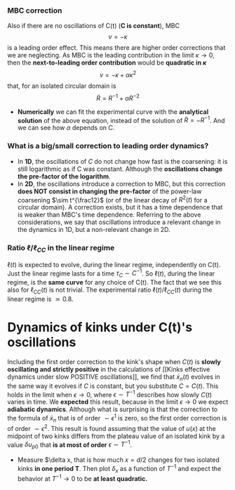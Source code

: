 ### MBC correction
Also if there are no oscillations of C(t) (**C is constant**), MBC 
$$v=-\kappa$$
is a leading order effect. This means there are higher order corrections that we are neglecting. As MBC is the leading contribution in the limit $\kappa\rightarrow 0$, then the **next-to-leading order contribution** would be **quadratic in $\kappa$**
$$v = -\kappa + \alpha \kappa^2$$
that, for an isolated circular domain is
$$\dot{R} = R^{-1}+\alpha R^{-2}$$
- **Numerically** we can fit the experimental curve with the **analytical solution** of the above equation, instead of the solution of $\dot{R}=-R^{-1}$. And we can see how $\alpha$ depends on C.
### What is a big/small correction to leading order dynamics?
- In **1D**, the oscillations of $C$ do not change how fast is the coarsening: it is still logarithmic as if C was constant. Although the **oscillations change the pre-factor of the logarithm**.
- In **2D**, the oscillations introduce a correction to MBC, but this correction **does NOT consist in changing the pre-factor** of the power-law coarsening $\sim t^{\frac12}$ (or of the linear decay of $R^2(t)$ for a circular domain). A correction exists, but it has a time dependence that is weaker than MBC's time dependence. 
Referring to the above considerations, we say that oscillations introduce a relevant change in the dynamics in 1D, but a non-relevant change in 2D.

### Ratio $\ell/\ell_{CC}$ in the linear regime
$\ell(t)$ is expected to evolve, during the linear regime, independently on C(t). Just the linear regime lasts for a time $\tau_C\sim C^{-1}$. So $\ell(t)$, during the linear regime, is the **same curve** for any choice of C(t). The fact that we see this also for $\ell_{CC}(t)$ is not trivial.
The experimental ratio $\ell(t)/\ell_{CC}(t)$ during the linear regime is $\simeq 0.8$.

# Dynamics of kinks under C(t)'s oscillations
Including the first order correction to the kink's shape when $C(t)$ is **slowly oscillating and strictly positive** in the calculations of [[Kinks effective dynamics under slow POSITIVE oscillations]], we find that
$\dot{x}_n(t)$ evolves in the same way it evolves if $C$ is constant, but you substitute $C=C(t)$.
This holds in the limit when $\epsilon\rightarrow 0$, where $\epsilon\sim T^{-1}$ describes how slowly $C(t)$ varies in time.
We **expected** this result, because in the limit $\epsilon\rightarrow 0$ we expect **adiabatic dynamics**. Although what is surprising is that the correction to the formula of $\dot{x}_n$ that is of order $\sim \epsilon^1$ is zero, so the first order correction is of order $\sim \epsilon^2$.
This result is found assuming that the value of $u(x)$ at the midpoint of two kinks differs from the plateau value of an isolated kink by a value $\delta u_{p0}$ that **is at most of order** $\epsilon\sim T^{-1}$.
- Measure $\delta x, that is how much $x = d/2$ changes for two isolated kinks **in one period T**. Then plot $\delta_x$ as a function of $T^{-1}$ and expect the behavior at $T^{-1}\rightarrow 0$ to be **at least quadratic.**